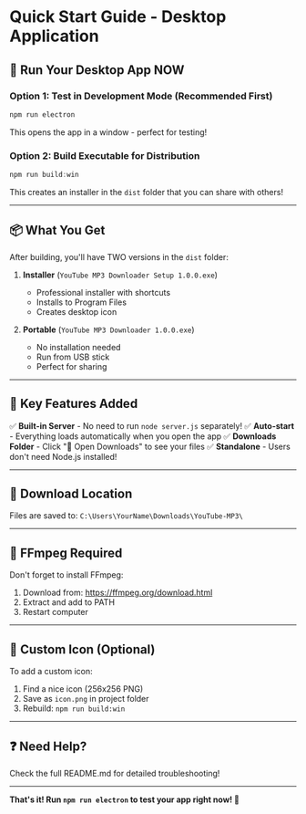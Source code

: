 # Quick Start Guide - Desktop Application

## 🚀 Run Your Desktop App NOW

### Option 1: Test in Development Mode (Recommended First)

```powershell
npm run electron
```

This opens the app in a window - perfect for testing!

### Option 2: Build Executable for Distribution

```powershell
npm run build:win
```

This creates an installer in the `dist` folder that you can share with others!

---

## 📦 What You Get

After building, you'll have TWO versions in the `dist` folder:

1. **Installer** (`YouTube MP3 Downloader Setup 1.0.0.exe`)
   - Professional installer with shortcuts
   - Installs to Program Files
   - Creates desktop icon

2. **Portable** (`YouTube MP3 Downloader 1.0.0.exe`)
   - No installation needed
   - Run from USB stick
   - Perfect for sharing

---

## 🎯 Key Features Added

✅ **Built-in Server** - No need to run `node server.js` separately!
✅ **Auto-start** - Everything loads automatically when you open the app
✅ **Downloads Folder** - Click "📁 Open Downloads" to see your files
✅ **Standalone** - Users don't need Node.js installed!

---

## 📁 Download Location

Files are saved to: `C:\Users\YourName\Downloads\YouTube-MP3\`

---

## 🔧 FFmpeg Required

Don't forget to install FFmpeg:
1. Download from: https://ffmpeg.org/download.html
2. Extract and add to PATH
3. Restart computer

---

## 🎨 Custom Icon (Optional)

To add a custom icon:
1. Find a nice icon (256x256 PNG)
2. Save as `icon.png` in project folder
3. Rebuild: `npm run build:win`

---

## ❓ Need Help?

Check the full README.md for detailed troubleshooting!

---

**That's it! Run `npm run electron` to test your app right now! 🎉**
